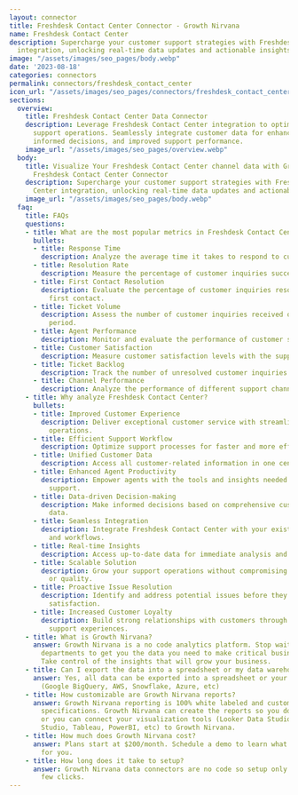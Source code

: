 ```yaml
---
layout: connector
title: Freshdesk Contact Center Connector - Growth Nirvana
name: Freshdesk Contact Center
description: Supercharge your customer support strategies with Freshdesk Contact Center
  integration, unlocking real-time data updates and actionable insights.
image: "/assets/images/seo_pages/body.webp"
date: '2023-08-18'
categories: connectors
permalink: connectors/freshdesk_contact_center
icon_url: "/assets/images/seo_pages/connectors/freshdesk_contact_center"
sections:
  overview:
    title: Freshdesk Contact Center Data Connector
    description: Leverage Freshdesk Contact Center integration to optimize your customer
      support operations. Seamlessly integrate customer data for enhanced insights,
      informed decisions, and improved support performance.
    image_url: "/assets/images/seo_pages/overview.webp"
  body:
    title: Visualize Your Freshdesk Contact Center channel data with Growth Nirvana's
      Freshdesk Contact Center Connector
    description: Supercharge your customer support strategies with Freshdesk Contact
      Center integration, unlocking real-time data updates and actionable insights.
    image_url: "/assets/images/seo_pages/body.webp"
  faq:
    title: FAQs
    questions:
    - title: What are the most popular metrics in Freshdesk Contact Center to analyze?
      bullets:
      - title: Response Time
        description: Analyze the average time it takes to respond to customer inquiries.
      - title: Resolution Rate
        description: Measure the percentage of customer inquiries successfully resolved.
      - title: First Contact Resolution
        description: Evaluate the percentage of customer inquiries resolved in the
          first contact.
      - title: Ticket Volume
        description: Assess the number of customer inquiries received over a specific
          period.
      - title: Agent Performance
        description: Monitor and evaluate the performance of customer support agents.
      - title: Customer Satisfaction
        description: Measure customer satisfaction levels with the support provided.
      - title: Ticket Backlog
        description: Track the number of unresolved customer inquiries.
      - title: Channel Performance
        description: Analyze the performance of different support channels.
    - title: Why analyze Freshdesk Contact Center?
      bullets:
      - title: Improved Customer Experience
        description: Deliver exceptional customer service with streamlined support
          operations.
      - title: Efficient Support Workflow
        description: Optimize support processes for faster and more effective resolutions.
      - title: Unified Customer Data
        description: Access all customer-related information in one centralized system.
      - title: Enhanced Agent Productivity
        description: Empower agents with the tools and insights needed for efficient
          support.
      - title: Data-driven Decision-making
        description: Make informed decisions based on comprehensive customer support
          data.
      - title: Seamless Integration
        description: Integrate Freshdesk Contact Center with your existing systems
          and workflows.
      - title: Real-time Insights
        description: Access up-to-date data for immediate analysis and action.
      - title: Scalable Solution
        description: Grow your support operations without compromising efficiency
          or quality.
      - title: Proactive Issue Resolution
        description: Identify and address potential issues before they impact customer
          satisfaction.
      - title: Increased Customer Loyalty
        description: Build strong relationships with customers through exceptional
          support experiences.
    - title: What is Growth Nirvana?
      answer: Growth Nirvana is a no code analytics platform. Stop waiting for other
        departments to get you the data you need to make critical business decisions.
        Take control of the insights that will grow your business.
    - title: Can I export the data into a spreadsheet or my data warehouse?
      answer: Yes, all data can be exported into a spreadsheet or your data warehouse
        (Google BigQuery, AWS, Snowflake, Azure, etc)
    - title: How customizable are Growth Nirvana reports?
      answer: Growth Nirvana reporting is 100% white labeled and customized to your
        specifications. Growth Nirvana can create the reports so you don’t have to
        or you can connect your visualization tools (Looker Data Studio/Google Data
        Studio, Tableau, PowerBI, etc) to Growth Nirvana.
    - title: How much does Growth Nirvana cost?
      answer: Plans start at $200/month. Schedule a demo to learn what plan is best
        for you.
    - title: How long does it take to setup?
      answer: Growth Nirvana data connectors are no code so setup only requires a
        few clicks.
---
```

